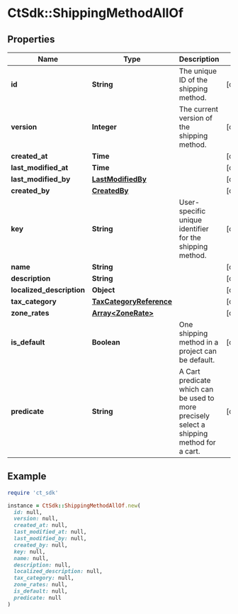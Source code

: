 # CtSdk::ShippingMethodAllOf

## Properties

| Name | Type | Description | Notes |
| ---- | ---- | ----------- | ----- |
| **id** | **String** | The unique ID of the shipping method. | [optional] |
| **version** | **Integer** | The current version of the shipping method. | [optional] |
| **created_at** | **Time** |  | [optional] |
| **last_modified_at** | **Time** |  | [optional] |
| **last_modified_by** | [**LastModifiedBy**](LastModifiedBy.md) |  | [optional] |
| **created_by** | [**CreatedBy**](CreatedBy.md) |  | [optional] |
| **key** | **String** | User-specific unique identifier for the shipping method. | [optional] |
| **name** | **String** |  | [optional] |
| **description** | **String** |  | [optional] |
| **localized_description** | **Object** |  | [optional] |
| **tax_category** | [**TaxCategoryReference**](TaxCategoryReference.md) |  | [optional] |
| **zone_rates** | [**Array&lt;ZoneRate&gt;**](ZoneRate.md) |  | [optional] |
| **is_default** | **Boolean** | One shipping method in a project can be default. | [optional] |
| **predicate** | **String** | A Cart predicate which can be used to more precisely select a shipping method for a cart. | [optional] |

## Example

```ruby
require 'ct_sdk'

instance = CtSdk::ShippingMethodAllOf.new(
  id: null,
  version: null,
  created_at: null,
  last_modified_at: null,
  last_modified_by: null,
  created_by: null,
  key: null,
  name: null,
  description: null,
  localized_description: null,
  tax_category: null,
  zone_rates: null,
  is_default: null,
  predicate: null
)
```

